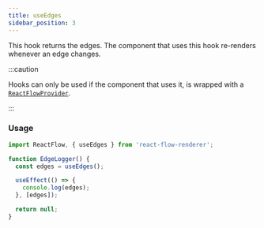 ```yaml
---
title: useEdges
sidebar_position: 3
---
```


This hook returns the edges. The component that uses this hook re-renders whenever an edge changes.

:::caution

Hooks can only be used if the component that uses it, is wrapped with a [`ReactFlowProvider`](/docs/api/components/provider/).

:::

### Usage

```javascript
import ReactFlow, { useEdges } from 'react-flow-renderer';

function EdgeLogger() {
  const edges = useEdges();

  useEffect(() => {
    console.log(edges);
  }, [edges]);

  return null;
}
```
